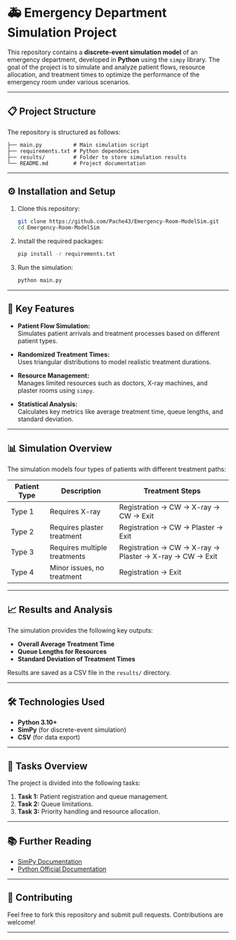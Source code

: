 # 🚑 Emergency Department Simulation Project

This repository contains a **discrete-event simulation model** of an emergency department, developed in **Python** using the `simpy` library. The goal of the project is to simulate and analyze patient flows, resource allocation, and treatment times to optimize the performance of the emergency room under various scenarios.

---

## 📋 Project Structure

The repository is structured as follows:

```
├── main.py          # Main simulation script
├── requirements.txt # Python dependencies
├── results/         # Folder to store simulation results
└── README.md        # Project documentation
```

---

## ⚙️ Installation and Setup

1. Clone this repository:

   ```bash
   git clone https://github.com/Pache43/Emergency-Room-ModelSim.git
   cd Emergency-Room-ModelSim
   ```

2. Install the required packages:

   ```bash
   pip install -r requirements.txt
   ```

3. Run the simulation:

   ```bash
   python main.py
   ```

---

## 🧩 Key Features

- **Patient Flow Simulation:**  
  Simulates patient arrivals and treatment processes based on different patient types.

- **Randomized Treatment Times:**  
  Uses triangular distributions to model realistic treatment durations.

- **Resource Management:**  
  Manages limited resources such as doctors, X-ray machines, and plaster rooms using `simpy`.

- **Statistical Analysis:**  
  Calculates key metrics like average treatment time, queue lengths, and standard deviation.

---

## 📊 Simulation Overview

The simulation models four types of patients with different treatment paths:

| Patient Type | Description                | Treatment Steps                       |
|--------------|----------------------------|---------------------------------------|
| Type 1       | Requires X-ray              | Registration → CW → X-ray → CW → Exit        |
| Type 2       | Requires plaster treatment  | Registration → CW → Plaster → Exit            |
| Type 3       | Requires multiple treatments| Registration → CW → X-ray → Plaster → X-ray → CW → Exit |
| Type 4       | Minor issues, no treatment  | Registration → Exit                   |

---

## 📈 Results and Analysis

The simulation provides the following key outputs:

- **Overall Average Treatment Time**
- **Queue Lengths for Resources**
- **Standard Deviation of Treatment Times**

Results are saved as a CSV file in the `results/` directory.

---

## 🛠️ Technologies Used

- **Python 3.10+**  
- **SimPy** (for discrete-event simulation)  
- **CSV** (for data export)  

---

## 📖 Tasks Overview

The project is divided into the following tasks:

1. **Task 1:** Patient registration and queue management.  
2. **Task 2:** Queue limitations.  
3. **Task 3:** Priority handling and resource allocation.  

---

## 📚 Further Reading

- [SimPy Documentation](https://simpy.readthedocs.io/en/latest/)  
- [Python Official Documentation](https://docs.python.org/3/)

---

## 🤝 Contributing

Feel free to fork this repository and submit pull requests. Contributions are welcome!

---